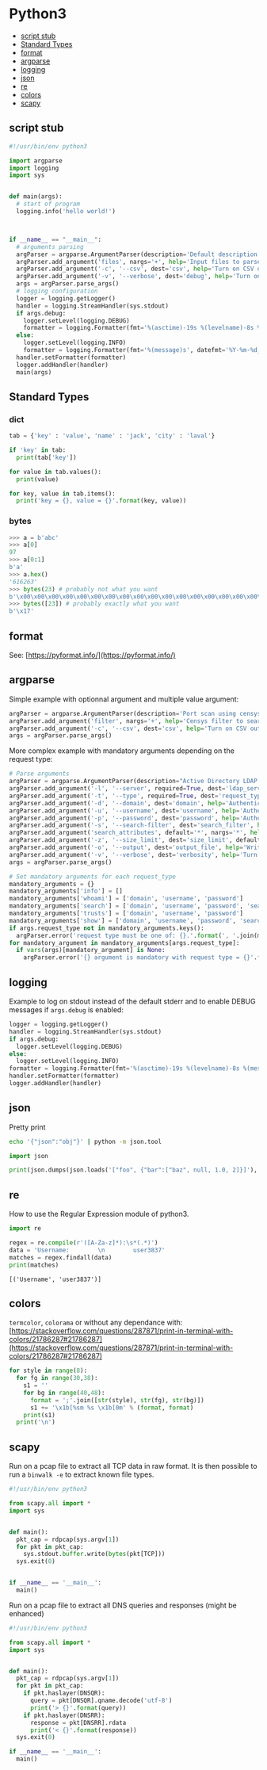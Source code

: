 # Python3

* [script stub](#script-stub)
* [Standard Types](#standard-types)
* [format](#format)
* [argparse](#argparse)
* [logging](#logging)
* [json](#json)
* [re](#re)
* [colors](#colors)
* [scapy](#scapy)

## script stub

``` python
#!/usr/bin/env python3

import argparse
import logging
import sys


def main(args):
  # start of program
  logging.info('hello world!')



if __name__ == "__main__":
  # arguments parsing
  argParser = argparse.ArgumentParser(description='Default description to replace.')
  argParser.add_argument('files', nargs='+', help='Input files to parse.')
  argParser.add_argument('-c', '--csv', dest='csv', help='Turn on CSV output', action='store_true')
  argParser.add_argument('-v', '--verbose', dest='debug', help='Turn on debugging', action='store_true')
  args = argParser.parse_args()
  # logging configuration
  logger = logging.getLogger()
  handler = logging.StreamHandler(sys.stdout)
  if args.debug:
    logger.setLevel(logging.DEBUG)
    formatter = logging.Formatter(fmt='%(asctime)-19s %(levelname)-8s %(message)s', datefmt='%Y-%m-%d_%H:%M:%S')
  else:
    logger.setLevel(logging.INFO)
    formatter = logging.Formatter(fmt='%(message)s', datefmt='%Y-%m-%d_%H:%M:%S')
  handler.setFormatter(formatter)
  logger.addHandler(handler)
  main(args)

```

## Standard Types

### dict

``` python
tab = {'key' : 'value', 'name' : 'jack', 'city' : 'laval'}

if 'key' in tab:
  print(tab['key'])

for value in tab.values():
  print(value)

for key, value in tab.items():
  print('key = {}, value = {}'.format(key, value))
```

### bytes

``` python
>>> a = b'abc'
>>> a[0]
97
>>> a[0:1]
b'a'
>>> a.hex()
'616263'
>>> bytes(23) # probably not what you want
b'\x00\x00\x00\x00\x00\x00\x00\x00\x00\x00\x00\x00\x00\x00\x00\x00\x00\x00\x00\x00\x00\x00\x00'
>>> bytes([23]) # probably exactly what you want
b'\x17'
```

## format

See: [https://pyformat.info/](https://pyformat.info/)

## argparse

Simple example with optionnal argument and multiple value argument:

``` python
argParser = argparse.ArgumentParser(description='Port scan using censys database')
argParser.add_argument('filter', nargs='+', help='Censys filter to search for. Can be a list of IPs.')
argParser.add_argument('-c', '--csv', dest='csv', help='Turn on CSV output', action='store_true')
args = argParser.parse_args()
```

More complex example with mandatory arguments depending on the request type:

``` python
# Parse arguments
argParser = argparse.ArgumentParser(description="Active Directory LDAP Enumerator")
argParser.add_argument('-l', '--server', required=True, dest='ldap_server', help='IP address of the LDAP server.')
argParser.add_argument('-t', '--type', required=True, dest='request_type', help='Request type: info, whoami, search, trusts, TODO')
argParser.add_argument('-d', '--domain', dest='domain', help='Authentication account\'s FQDN. Example: "contoso.local".')
argParser.add_argument('-u', '--username', dest='username', help='Authentication account\'s username.')
argParser.add_argument('-p', '--password', dest='password', help='Authentication account\'s password.')
argParser.add_argument('-s', '--search-filter', dest='search_filter', help='Search filter (use LDAP format).')
argParser.add_argument('search_attributes', default='*', nargs='*', help='LDAP attributes to look for.')
argParser.add_argument('-z', '--size_limit', dest='size_limit', default=10, help='Size limit (default is server\'s limit).')
argParser.add_argument('-o', '--output', dest='output_file', help='Write results in specified file too.')
argParser.add_argument('-v', '--verbose', dest='verbosity', help='Turn on debug mode', action='store_true')
args = argParser.parse_args()

# Set mandatory arguments for each request_type
mandatory_arguments = {}
mandatory_arguments['info'] = []
mandatory_arguments['whoami'] = ['domain', 'username', 'password']
mandatory_arguments['search'] = ['domain', 'username', 'password', 'search_filter']
mandatory_arguments['trusts'] = ['domain', 'username', 'password']
mandatory_arguments['show'] = ['domain', 'username', 'password', 'search_filter']
if args.request_type not in mandatory_arguments.keys():
  argParser.error('request type must be one of: {}.'.format(', '.join(mandatory_arguments.keys())))
for mandatory_argument in mandatory_arguments[args.request_type]:
  if vars(args)[mandatory_argument] is None:
    argParser.error('{} argument is mandatory with request type = {}'.format(mandatory_argument, args.request_type))
```

## logging

Example to log on stdout instead of the default stderr and to enable DEBUG messages if `args.debug` is enabled:

``` python
logger = logging.getLogger()
handler = logging.StreamHandler(sys.stdout)
if args.debug:
  logger.setLevel(logging.DEBUG)
else:
  logger.setLevel(logging.INFO)
formatter = logging.Formatter(fmt='%(asctime)-19s %(levelname)-8s %(message)s', datefmt='%Y-%m-%d_%H:%M:%S')
handler.setFormatter(formatter)
logger.addHandler(handler)
```

## json

Pretty print

``` bash
echo '{"json":"obj"}' | python -m json.tool
```

``` python
import json

print(json.dumps(json.loads('["foo", {"bar":["baz", null, 1.0, 2]}]'), indent=2, sort_keys=True))
```

## re

How to use the Regular Expression module of python3.

``` python
import re

regex = re.compile(r'([A-Za-z]*):\s*(.*)')
data = 'Username:        \n        user3837'
matches = regex.findall(data)
print(matches)
```

``` text
[('Username', 'user3837')]
```

## colors

`termcolor`, `colorama` or without any dependance with: [https://stackoverflow.com/questions/287871/print-in-terminal-with-colors/21786287#21786287](https://stackoverflow.com/questions/287871/print-in-terminal-with-colors/21786287#21786287)

``` python
for style in range(8):
  for fg in range(30,38):
    s1 = ''
    for bg in range(40,48):
      format = ';'.join([str(style), str(fg), str(bg)])
      s1 += '\x1b[%sm %s \x1b[0m' % (format, format)
    print(s1)
  print('\n')
```

## scapy

Run on a pcap file to extract all TCP data in raw format.
It is then possible to run a `binwalk -e` to extract known file types.

``` python
#!/usr/bin/env python3

from scapy.all import *
import sys


def main():
  pkt_cap = rdpcap(sys.argv[1])
  for pkt in pkt_cap:
    sys.stdout.buffer.write(bytes(pkt[TCP]))
  sys.exit(0)


if __name__ == '__main__':
  main()
```

Run on a pcap file to extract all DNS queries and responses (might be enhanced)

``` python
#!/usr/bin/env python3

from scapy.all import *
import sys


def main():
  pkt_cap = rdpcap(sys.argv[1])
  for pkt in pkt_cap:
    if pkt.haslayer(DNSQR):
      query = pkt[DNSQR].qname.decode('utf-8')
      print('> {}'.format(query))
    if pkt.haslayer(DNSRR):
      response = pkt[DNSRR].rdata
      print('< {}'.format(response))
  sys.exit(0)

if __name__ == '__main__':
  main()
```
